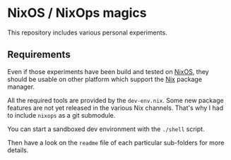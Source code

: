 
# NixOS / NixOps magics

This repository includes various personal experiments.

## Requirements

Even if those experiments have been build and tested on [NixOS](https://nixos.org), they should be usable on other platform which support the [Nix](https://nixos.org/nix) package manager.

All the required tools are provided by the `dev-env.nix`. Some new package features are not yet released in the various Nix channels. That's why I had to include `nixops` as a git submodule.

You can start a sandboxed dev environment with the `./shell` script.

Then have a look on the `readme` file of each particular sub-folders for more details.
